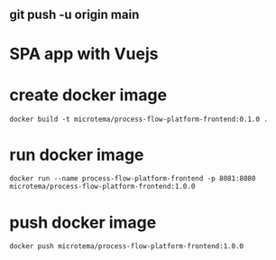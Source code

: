 ## git push -u origin main

# SPA app with Vuejs

# create docker image
`docker build -t microtema/process-flow-platform-frontend:0.1.0 .`

# run docker image
`docker run --name process-flow-platform-frontend -p 8081:8080 microtema/process-flow-platform-frontend:1.0.0`

# push docker image
`docker push microtema/process-flow-platform-frontend:1.0.0`
